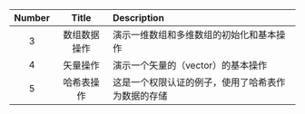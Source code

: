 | Number | Title | Description |
| :-: | :-: | :- |
| 3   | 数组数据操作 | 演示一维数组和多维数组的初始化和基本操作 |
| 4   |  矢量操作    | 演示一个矢量的（vector）的基本操作      |      
| 5   |  哈希表操作  | 这是一个权限认证的例子，使用了哈希表作为数据的存储 |